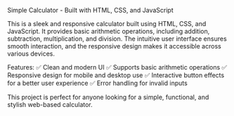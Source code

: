 Simple Calculator - Built with HTML, CSS, and JavaScript

This is a sleek and responsive calculator built using HTML, CSS, and JavaScript. It provides basic arithmetic operations, including addition, subtraction, multiplication, and division. The intuitive user interface ensures smooth interaction, and the responsive design makes it accessible across various devices.

Features:
✅ Clean and modern UI
✅ Supports basic arithmetic operations
✅ Responsive design for mobile and desktop use
✅ Interactive button effects for a better user experience
✅ Error handling for invalid inputs

This project is perfect for anyone looking for a simple, functional, and stylish web-based calculator.
